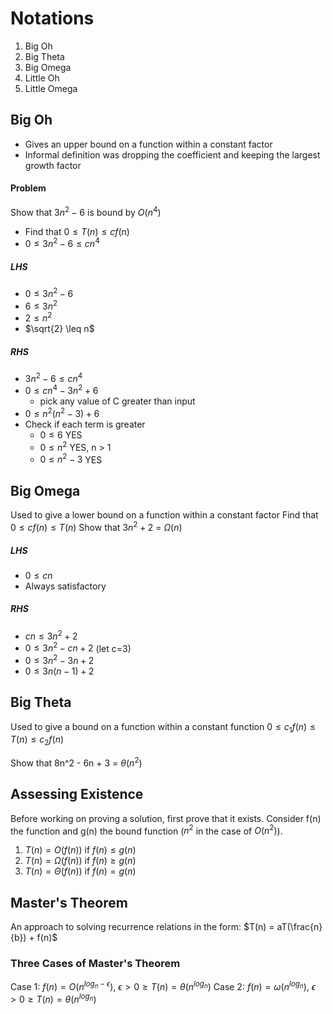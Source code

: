 # Notations
1. Big Oh 
2. Big Theta
3. Big Omega
4. Little Oh
5. Little Omega

## Big Oh
- Gives an upper bound on a function within a constant factor
- Informal definition was dropping the coefficient and keeping the largest growth factor
#### Problem
Show that $3n^{2}-6$ is bound by $O(n^4)$
- Find that $0 \leq T(n) \leq cf(n)$
- $0 \leq 3n^{2}-6 \leq cn^4$
##### LHS
- $0 \leq 3n^{2}-6$
- $6 \leq 3n^{2}$
- $2 \leq n^{2}$
- $\sqrt{2} \leq n$
##### RHS
- $3n^{2}-6 \leq cn^4$
- $0 \leq cn^{4}- 3n^{2}+6$
	- pick any value of C greater than input
- $0 \leq n^{2}(n^{2}-3)+6$
- Check if each term is greater
	- $0 \leq 6$ YES
	- $0\leq n^{2}$ YES, n > 1
	- $0 \leq n^{2}-3$ YES

## Big Omega
Used to give a lower bound on a function within a constant factor
Find that $0 \leq cf(n) \leq T(n)$
Show that $3n^{2}+2$ = $\Omega (n)$
##### LHS
- $0 \leq cn$
- Always satisfactory
##### RHS
- $cn \leq 3n^{2}+2$
- $0 \leq 3n^{2}-cn+2$ (let c=3)
- $0 \leq 3n^{2}-3n+2$
- $0 \leq 3n(n-1)+2$
## Big Theta
Used to give a bound on a function within a constant function
$0 \leq c_{1}f(n) \leq T(n) \leq c_{2}f(n)$

Show that 8n^2 - 6n + 3 = $\theta (n^2)$
## Assessing Existence
Before working on proving a solution, first prove that it exists. Consider f(n) the function and g(n) the bound function ($n^2$ in the case of $O(n^2)$).
1. $T(n) = O(f(n))$ if $f(n) \leq g(n)$
1. $T(n) = \Omega(f(n))$ if $f(n) \geq g(n)$
1. $T(n) = \Theta(f(n))$ if $f(n) = g(n)$
## Master's Theorem
An approach to solving recurrence relations in the form: $T(n) = aT(\frac{n}{b}) + f(n)$
### Three Cases of Master's Theorem
Case 1: $f(n) = O(n^{log_{n}- \epsilon})$, $\epsilon > 0 \geq T(n) = \theta(n^{log_n})$
Case 2: $f(n) = \omega(n^{log_{n}})$, $\epsilon > 0 \geq T(n) = \theta(n^{log_n})$